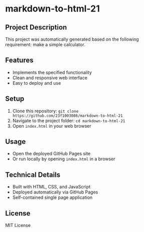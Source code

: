 # markdown-to-html-21

## Project Description
This project was automatically generated based on the following requirement:
make a simple calculator.

## Features
- Implements the specified functionality
- Clean and responsive web interface
- Easy to deploy and use

## Setup
1. Clone this repository: `git clone https://github.com/23f1003086/markdown-to-html-21`
2. Navigate to the project folder: `cd markdown-to-html-21`
3. Open `index.html` in your web browser

## Usage
- Open the deployed GitHub Pages site
- Or run locally by opening `index.html` in a browser

## Technical Details
- Built with HTML, CSS, and JavaScript
- Deployed automatically via GitHub Pages
- Self-contained single page application

## License
MIT License
